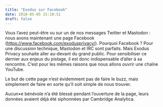 ```yaml
---
title: "Exodus sur Facebook"
date: 2018-05-05 15:10:51
draft: false
---
```


Vous l’avez peut-être vu sur un de nos messages Twitter et Mastodon : nous avons maintenant une page Facebook (https://www.facebook.com/exodusprivacy/).
Pourquoi Facebook ?
Pour une discussion technique, Mastodon et IRC sont parfaits. Mais Exodus Privacy souhaite aller au-devant du grand public. Pour sensibiliser ce dernier aux enjeux du pistage, il est donc indispensable d’aller à sa rencontre. 
C’est pour les mêmes raisons que nous allons ouvrir une chaîne YouTube.

Le but de cette page n’est évidemment pas de faire le buzz, mais simplement de faire en sorte qu’il soit simple de nous trouver.

Aucun•e bénévole n’a été blessé pendant l’ouverture de la page, leurs données avaient déjà été siphonnées par Cambridge Analytica.
